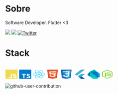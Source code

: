 # Sobre
Software Developer. Flutter <3

<a href = "mailto:gabrielbum@gmail.com"><img src="https://img.shields.io/badge/-Gmail-%23333?style=for-the-badge&logo=gmail&logoColor=white" target="_blank"></a>
<a href="https://www.linkedin.com/in/gabriel-chaves-ferreira-ba0318169/" target="_blank"><img src="https://img.shields.io/badge/-LinkedIn-%230077B5?style=for-the-badge&logo=linkedin&logoColor=white" target="_blank"></a> 
[![Twitter](https://img.shields.io/badge/Twitter-1DA1F2?style=for-the-badge&logo=twitter&logoColor=white)](https://twitter.com/ChavessKeys)

# Stack
<div style="display: inline_block"><br>
<img align="center" alt="Javascript" height="30" width="40" src="https://raw.githubusercontent.com/devicons/devicon/master/icons/javascript/javascript-plain.svg">
<img align="center" alt="Typescript" height="30" width="40" src="https://raw.githubusercontent.com/devicons/devicon/master/icons/typescript/typescript-plain.svg">
<img align="center" alt="React" height="30" width="40" src="https://raw.githubusercontent.com/devicons/devicon/master/icons/react/react-original.svg">
<img align="center" alt="HTML" height="30" width="40" src="https://raw.githubusercontent.com/devicons/devicon/master/icons/html5/html5-original.svg">
<img align="center" alt="CSS" height="30" width="40" src="https://raw.githubusercontent.com/devicons/devicon/master/icons/css3/css3-original.svg">
<img align="center" alt="Flutter" height="30" width="40" src="https://raw.githubusercontent.com/devicons/devicon/master/icons/flutter/flutter-original.svg">
<img align="center" alt="Dart" height="30" width="40" src="https://raw.githubusercontent.com/devicons/devicon/master/icons/dart/dart-original.svg">
<img align="center" alt="NodeJs" height="30" width="40" src="https://raw.githubusercontent.com/devicons/devicon/master/icons/nodejs/nodejs-original.svg"> 
</div>

![github-user-contribution](https://user-images.githubusercontent.com/42660456/199723097-c0dad3aa-c0ae-4210-8f52-def856c2f674.svg)




